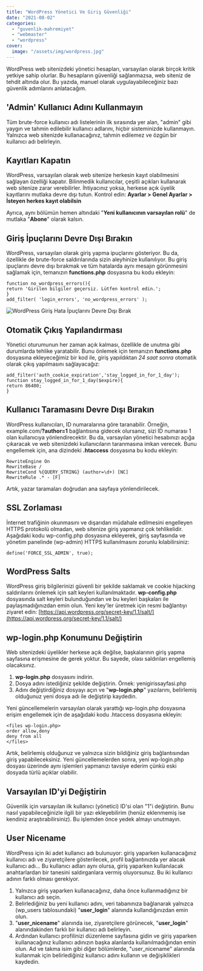 ```yaml
---
title: "WordPress Yönetici Ve Giriş Güvenliği"
date: "2021-08-02"
categories: 
  - "guvenlik-mahremiyet"
  - "webmaster"
  - "wordpress"
cover:
  image: "/assets/img/wordpress.jpg"
---
```


WordPress web sitenizdeki yönetici hesapları, varsayılan olarak birçok kritik yetkiye sahip olurlar. Bu hesapların güvenliği sağlanmazsa, web siteniz de tehdit altında olur. Bu yazıda, manuel olarak uygulayabileceğiniz bazı güvenlik adımlarını anlatacağım.

## 'Admin' Kullanıcı Adını Kullanmayın

Tüm brute-force kullanıcı adı listelerinin ilk sırasında yer alan, "admin" gibi yaygın ve tahmin edilebilir kullanıcı adlarını, hiçbir sisteminizde kullanmayın. Yalnızca web sitenizde kullanacağınız, tahmin edilemez ve özgün bir kullanıcı adı belirleyin.

## Kayıtları Kapatın

WordPress, varsayılan olarak web sitenize herkesin kayıt olabilmesini sağlayan özelliği kapatır. Bilinmedik kullanıcılar, çeşitli açıkları kullanarak web sitenize zarar verebilirler. İhtiyacınız yoksa, herkese açık üyelik kayıtlarını mutlaka devre dışı tutun. Kontrol edin: **Ayarlar > Genel Ayarlar > İsteyen herkes kayıt olabilsin**

Ayrıca, aynı bölümün hemen altındaki "**Yeni kullanıcının varsayılan rolü**" de mutlaka "**Abone**" olarak kalsın.

## Giriş İpuçlarını Devre Dışı Bırakın

WordPress, varsayılan olarak giriş yapma ipuçlarını gösteriyor. Bu da, özellikle de brute-force saldırılarında sizin aleyhinize kullanılıyor. Bu giriş ipuçlarını devre dışı bırakmak ve tüm hatalarda aynı mesajın görünmesini sağlamak için, temanızın **functions.php** dosyasına bu kodu ekleyin:

```
function no_wordpress_errors(){
return 'Girilen bilgiler geçersiz. Lütfen kontrol edin.';
}
add_filter( 'login_errors', 'no_wordpress_errors' );
```

![WordPress Giriş Hata İpuçlarını Devre Dışı Bırak](/assets/img/wordpress-giris-hata-ipuclarini-devre-disi-birak.jpg)

## Otomatik Çıkış Yapılandırması

Yönetici oturumunun her zaman açık kalması, özellikle de unutma gibi durumlarda tehlike yaratabilir. Bunu önlemek için temanızın **functions.php** dosyasına ekleyeceğimiz bir kod ile, giriş yapıldıktan _24 saat sonra_ otomatik olarak çıkış yapılmasını sağlayacağız:

```
add_filter('auth_cookie_expiration','stay_logged_in_for_1_day');
function stay_logged_in_for_1_day($expire){
return 86400;
}
```

## Kullanıcı Taramasını Devre Dışı Bırakın

WordPress kullanıcıları, ID numaralarına göre taranabilir. Örneğin, example.com/**?author=1** bağlantısına gidecek olursanız, sizi ID numarası 1 olan kullanıcıya yönlendirecektir. Bu da, varsayılan yönetici hesabınızı açığa çıkaracak ve web sitenizdeki kullanıcıların taranmasına imkan verecek. Bunu engellemek için, ana dizindeki **.htaccess** dosyasına bu kodu ekleyin:

```
RewriteEngine On
RewriteBase /
RewriteCond %{QUERY_STRING} (author=\d+) [NC]
RewriteRule .* - [F]
```

Artık, yazar taramaları doğrudan ana sayfaya yönlendirilecek.

## SSL Zorlaması

İnternet trafiğinin okunmasını ve dışarıdan müdahale edilmesini engelleyen HTTPS protokolü olmadan, web sitenize giriş yapmanız çok tehlikelidir. Aşağıdaki kodu wp-config.php dosyasına ekleyerek, giriş sayfasında ve yönetim panelinde (wp-admin) HTTPS kullanılmasını zorunlu kılabilirsiniz:

```
define('FORCE_SSL_ADMIN', true);
```

## WordPress Salts

WordPress giriş bilgilerinizi güvenli bir şekilde saklamak ve cookie hijacking saldırılarını önlemek için salt keyleri kullanılmaktadır. **wp-config.php** dosyasında salt keyleri bulunduğundan ve bu keyleri başkaları ile paylaşmadığınızdan emin olun. Yeni key'ler üretmek için resmi bağlantıyı ziyaret edin: [https://api.wordpress.org/secret-key/1.1/salt/](https://api.wordpress.org/secret-key/1.1/salt/)

## wp-login.php Konumunu Değiştirin

Web sitenizdeki üyelikler herkese açık değilse, başkalarının giriş yapma sayfasına erişmesine de gerek yoktur. Bu sayede, olası saldırıları engellemiş olacaksınız.

1. **wp-login.php** dosyasını indirin.
2. Dosya adını istediğiniz şekilde değiştirin. Örnek: yenigirissayfasi.php
3. Adını değiştirdiğiniz dosyayı açın ve "**wp-login.php**" yazılarını, belirlemiş olduğunuz yeni dosya adı ile değiştirip kaydedin.

Yeni güncellemelerin varsayılan olarak yarattığı wp-login.php dosyasına erişim engellemek için de aşağıdaki kodu .htaccess dosyasına ekleyin:

```
<files wp-login.php>
order allow,deny
deny from all
</files>
```

Artık, belirlemiş olduğunuz ve yalnızca sizin bildiğiniz giriş bağlantısından giriş yapabileceksiniz. Yeni güncellemelerden sonra, yeni wp-login.php dosyası üzerinde aynı işlemleri yapmanızı tavsiye ederim çünkü eski dosyada türlü açıklar olabilir.

## Varsayılan ID'yi Değiştirin

Güvenlik için varsayılan ilk kullanıcı (yönetici) ID'si olan "1"i değiştirin. Bunu nasıl yapabileceğinizle ilgili bir yazı ekleyebilirim (henüz eklenmemiş ise kendiniz araştırabilirsiniz). Bu işlemden önce yedek almayı unutmayın.

## User Nicename

WordPress için iki adet kullanıcı adı bulunuyor: giriş yaparken kullanacağınız kullanıcı adı ve ziyaretçilere gösterilecek, profil bağlantınızda yer alacak kullanıcı adı... Bu kullanıcı adları aynı olursa, giriş yaparken kullanılacak anahtarlardan bir tanesini saldırganlara vermiş oluyorsunuz. Bu iki kullanıcı adının farklı olması gerekiyor.

1. Yalnızca giriş yaparken kullanacağınız, daha önce kullanmadığınız bir kullanıcı adı seçin.
2. Belirlediğiniz bu yeni kullanıcı adını, veri tabanınıza bağlanarak yalnızca (wp\_users tablosundaki) "**user\_login**" alanında kullandığınızdan emin olun.
3. "**user\_nicename**" alanında ise, ziyaretçilere görünecek, "**user\_login**" alanındakinden farklı bir kullanıcı adı belirleyin.
4. Ardından kullanıcı profilinizi düzenleme sayfasına gidin ve giriş yaparken kullanacağınız kullanıcı adınızın başka alanlarda kullanılmadığından emin olun. Ad ve takma isim gibi diğer bölümlerde, "user\_nicename" alanında kullanmak için belirlediğiniz kullanıcı adını kullanın ve değişiklikleri kaydedin.
